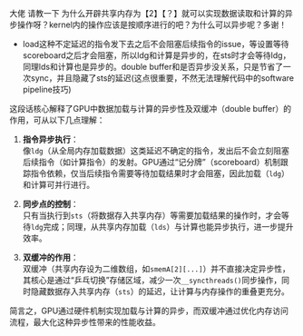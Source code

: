 大佬 请教一下 为什么开辟共享内存为【2】【？】就可以实现数据读取和计算的异步操作呀？kernel内的操作应该是按顺序进行的吧？为什么可以异步呢？多谢！
- load这种不定延迟的指令发下去之后不会阻塞后续指令的issue，等设置等待scoreboard之后才会阻塞，所以ldg和计算是异步的，在sts时才会等待ldg，同理lds和计算也是异步的。double buffer和是否异步没关系，只是节省了一次sync，并且隐藏了sts的延迟(这点很重要，不然无法理解代码中的software pipeline技巧)

这段话核心解释了GPU中数据加载与计算的异步性及双缓冲（double buffer）的作用，可从以下几点理解：

1. **指令异步执行**：  
   像`ldg`（从全局内存加载数据）这类延迟不确定的指令，发出后不会立刻阻塞后续指令（如计算指令）的发射。GPU通过“记分牌”（scoreboard）机制跟踪指令依赖，仅当后续指令需要等待加载结果时才会阻塞，因此加载（`ldg`）和计算可并行进行。

2. **同步点的控制**：  
   只有当执行到`sts`（将数据存入共享内存）等需要加载结果的操作时，才会等待`ldg`完成；同理，从共享内存加载（`lds`）与计算也能异步执行，进一步提升效率。

3. **双缓冲的作用**：  
   双缓冲（共享内存设为二维数组，如`smemA[2][...]`）并不直接决定异步性，其核心是通过“乒乓切换”存储区域，减少一次`__syncthreads()`同步操作，同时隐藏数据存入共享内存（`sts`）的延迟，让计算与内存操作的重叠更充分。

简言之，GPU通过硬件机制实现加载与计算的异步，而双缓冲通过优化内存访问流程，最大化这种异步性带来的性能收益。